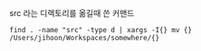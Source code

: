 src 라는 디렉토리를 옮길때 쓴 커맨드

`find . -name "src" -type d | xargs -I{} mv {} /Users/jihoon/Workspaces/somewhere/{}`

